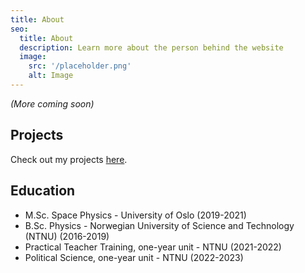 ```yaml
---
title: About
seo:
  title: About
  description: Learn more about the person behind the website
  image:
    src: '/placeholder.png'
    alt: Image
---
```



*(More coming soon)*

<!-- ![Alt text for image](/placeholder.png) -->



<!-- ## Amund Fredriksen -->

<!-- **Greetings!** I'm Ethan Donovan, a passionate web developer residing in the picturesque landscapes of [Estonia](https://en.wikipedia.org/wiki/Estonia). With a keen eye for design and a love for crafting seamless digital experiences, I bring a unique blend of creativity and technical expertise to the world of web development. -->


<!-- ## Background

I'm  -->


<!-- ## Skills

I specialize in front-end and back-end development, utilizing the latest technologies to build responsive and user-friendly websites. My proficiency includes **HTML**, **CSS**, **JavaScript**, and frameworks such as **Astro.js** for dynamic and interactive user interfaces. On the server side, I'm well-versed in Node.js and have experience with database management systems like MongoDB. -->


<!-- ## Innovation and Problem-Solving

I thrive on solving complex problems and transforming ideas into functional, elegant websites. Whether it's optimizing performance, implementing new features, or troubleshooting issues, I approach each challenge with enthusiasm and a commitment to delivering high-quality solutions. -->


<!-- ## Global Perspective, Local Impact

Living in Estonia has not only influenced my appreciation for nature and culture but has also shaped my approach to web development. I understand the importance of creating digital solutions that resonate with local audiences while maintaining a global perspective. -->


<!-- ## Continuous Learning

The dynamic nature of the tech industry inspires me to stay up-to-date with the latest trends and advancements. I'm always eager to expand my skill set and embrace emerging technologies that enhance the functionality and aesthetics of the websites I create. -->


<!-- ## Collaboration and Communication

I believe in the power of collaboration and effective communication. Whether working with clients, designers, or fellow developers, I value clear communication to ensure the success of every project. -->

## Projects
Check out my projects <a class="link" href="/projects">here</a>.
<!-- [here](projects)  -->
<!-- <a href="/projects">here</a> -->


## Education
- M.Sc. Space Physics - University of Oslo (2019-2021)
- B.Sc. Physics - Norwegian University of Science and Technology (NTNU) (2016-2019)
- Practical Teacher Training, one-year unit - NTNU (2021-2022)
- Political Science, one-year unit - NTNU (2022-2023)



<!-- ## Get in Touch

Are you looking to elevate your online presence or bring your digital ideas to life? I'd love to hear from you! Feel free to reach out for collaboration, consultation, or just a friendly chat about all things web development. -->

<!--- _Let's build something amazing together!_ --->
